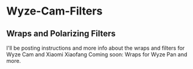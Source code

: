 # Wyze-Cam-Filters
## Wraps and Polarizing Filters

I'll be posting instructions and more info about the wraps and filters for Wyze Cam and Xiaomi Xiaofang
Coming soon: Wraps for Wyze Pan and more.
